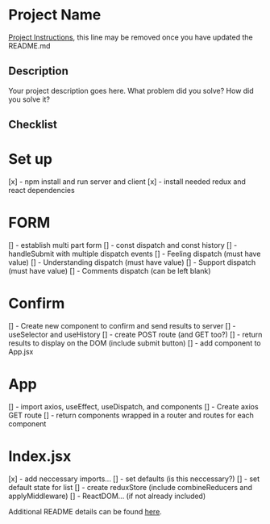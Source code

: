 # Project Name

[Project Instructions](./INSTRUCTIONS.md), this line may be removed once you have updated the README.md

## Description

Your project description goes here. What problem did you solve? How did you solve it?

## Checklist

# Set up 
[x] - npm install and run server and client
[x] - install needed redux and react dependencies

# FORM
[] - establish multi part form
    [] - const dispatch and const history
    [] - handleSubmit with multiple dispatch events
        [] - Feeling dispatch (must have value)
        [] - Understanding dispatch (must have value)
        [] - Support dispatch (must have value)
        [] - Comments dispatch (can be left blank)
# Confirm
[] - Create new component to confirm and send results to server
    [] - useSelector and useHistory
    [] - create POST route (and GET too?)
    [] - return results to display on the DOM (include submit button)
    [] - add component to App.jsx

# App
[] - import axios, useEffect, useDispatch, and components
[] - Create axios GET route
[] - return components wrapped in a router and routes for each component

# Index.jsx
[x] - add neccessary imports...
[] - set defaults (is this neccessary?)
[] - set default state for list
[] - create reduxStore (include combineReducers and applyMiddleware)
[] - ReactDOM... (if not already included)



Additional README details can be found [here](https://github.com/PrimeAcademy/readme-template/blob/master/README.md).
